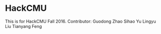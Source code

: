 # HackCMU
This is for HackCMU Fall 2016.
Contributor: 
    Guodong Zhao
    Sihao Yu
    Lingyu Liu
    Tianyang Feng
